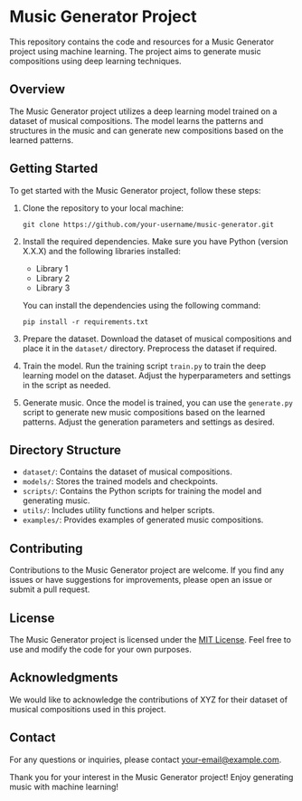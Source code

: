 # Music Generator Project

This repository contains the code and resources for a Music Generator project using machine learning. The project aims to generate music compositions using deep learning techniques.

## Overview

The Music Generator project utilizes a deep learning model trained on a dataset of musical compositions. The model learns the patterns and structures in the music and can generate new compositions based on the learned patterns.

## Getting Started

To get started with the Music Generator project, follow these steps:

1. Clone the repository to your local machine:

   ```
   git clone https://github.com/your-username/music-generator.git
   ```

2. Install the required dependencies. Make sure you have Python (version X.X.X) and the following libraries installed:

   - Library 1
   - Library 2
   - Library 3

   You can install the dependencies using the following command:

   ```
   pip install -r requirements.txt
   ```

3. Prepare the dataset. Download the dataset of musical compositions and place it in the `dataset/` directory. Preprocess the dataset if required.

4. Train the model. Run the training script `train.py` to train the deep learning model on the dataset. Adjust the hyperparameters and settings in the script as needed.

5. Generate music. Once the model is trained, you can use the `generate.py` script to generate new music compositions based on the learned patterns. Adjust the generation parameters and settings as desired.

## Directory Structure

- `dataset/`: Contains the dataset of musical compositions.
- `models/`: Stores the trained models and checkpoints.
- `scripts/`: Contains the Python scripts for training the model and generating music.
- `utils/`: Includes utility functions and helper scripts.
- `examples/`: Provides examples of generated music compositions.

## Contributing

Contributions to the Music Generator project are welcome. If you find any issues or have suggestions for improvements, please open an issue or submit a pull request.

## License

The Music Generator project is licensed under the [MIT License](LICENSE). Feel free to use and modify the code for your own purposes.

## Acknowledgments

We would like to acknowledge the contributions of XYZ for their dataset of musical compositions used in this project.

## Contact

For any questions or inquiries, please contact [your-email@example.com](mailto:your-email@example.com).

Thank you for your interest in the Music Generator project! Enjoy generating music with machine learning!
